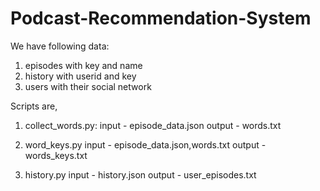 # Podcast-Recommendation-System
We have following data:
1. episodes with key and name
2. history with userid and key
3. users with their social network 

Scripts are,
1. collect_words.py:
input - episode_data.json
output - words.txt

2. word_keys.py
input - episode_data.json,words.txt
output - words_keys.txt

3. history.py
input - history.json
output - user_episodes.txt

